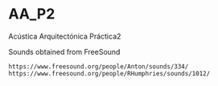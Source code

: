 # AA_P2
Acústica Arquitectónica Práctica2

Sounds obtained from FreeSound

	https://www.freesound.org/people/Anton/sounds/334/
	https://www.freesound.org/people/RHumphries/sounds/1012/
